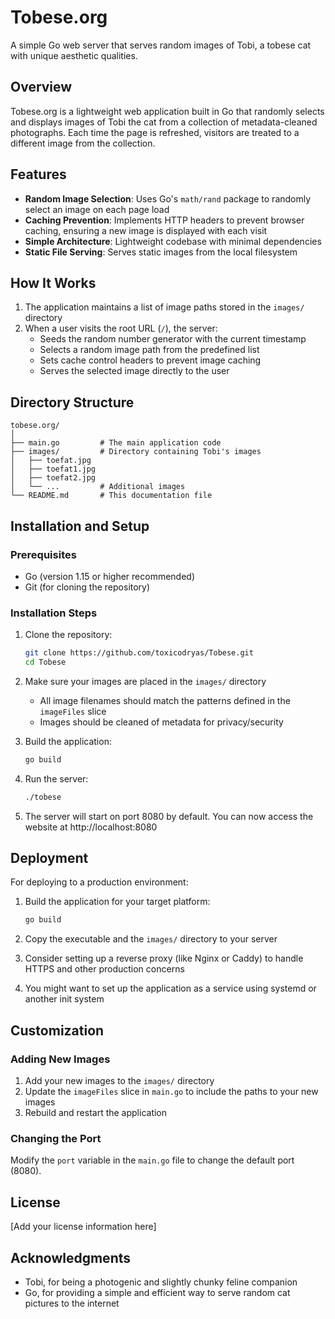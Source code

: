 # Tobese.org

A simple Go web server that serves random images of Tobi, a tobese cat with unique aesthetic qualities.

## Overview

Tobese.org is a lightweight web application built in Go that randomly selects and displays images of Tobi the cat from a collection of metadata-cleaned photographs. Each time the page is refreshed, visitors are treated to a different image from the collection.

## Features

- **Random Image Selection**: Uses Go's `math/rand` package to randomly select an image on each page load
- **Caching Prevention**: Implements HTTP headers to prevent browser caching, ensuring a new image is displayed with each visit
- **Simple Architecture**: Lightweight codebase with minimal dependencies
- **Static File Serving**: Serves static images from the local filesystem

## How It Works

1. The application maintains a list of image paths stored in the `images/` directory
2. When a user visits the root URL (`/`), the server:
   - Seeds the random number generator with the current timestamp
   - Selects a random image path from the predefined list
   - Sets cache control headers to prevent image caching
   - Serves the selected image directly to the user

## Directory Structure

```
tobese.org/
│
├── main.go         # The main application code
├── images/         # Directory containing Tobi's images
│   ├── toefat.jpg
│   ├── toefat1.jpg
│   ├── toefat2.jpg
│   └── ...         # Additional images
└── README.md       # This documentation file
```

## Installation and Setup

### Prerequisites

- Go (version 1.15 or higher recommended)
- Git (for cloning the repository)

### Installation Steps

1. Clone the repository:
   ```bash
   git clone https://github.com/toxicodryas/Tobese.git
   cd Tobese
   ```

2. Make sure your images are placed in the `images/` directory
   - All image filenames should match the patterns defined in the `imageFiles` slice
   - Images should be cleaned of metadata for privacy/security

3. Build the application:
   ```bash
   go build
   ```

4. Run the server:
   ```bash
   ./tobese
   ```

5. The server will start on port 8080 by default. You can now access the website at http://localhost:8080

## Deployment

For deploying to a production environment:

1. Build the application for your target platform:
   ```bash
   go build
   ```

2. Copy the executable and the `images/` directory to your server

3. Consider setting up a reverse proxy (like Nginx or Caddy) to handle HTTPS and other production concerns

4. You might want to set up the application as a service using systemd or another init system

## Customization

### Adding New Images

1. Add your new images to the `images/` directory
2. Update the `imageFiles` slice in `main.go` to include the paths to your new images
3. Rebuild and restart the application

### Changing the Port

Modify the `port` variable in the `main.go` file to change the default port (8080).

## License

[Add your license information here]

## Acknowledgments

- Tobi, for being a photogenic and slightly chunky feline companion
- Go, for providing a simple and efficient way to serve random cat pictures to the internet
